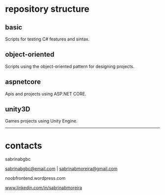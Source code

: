 # repository structure

## basic
Scripts for testing C# features and sintax.

## object-oriented
Scripts using the object-oriented pattern for designing projects.

## aspnetcore
Apis and projects using ASP.NET CORE.

## unity3D
Games projects using Unity Engine.

---

# contacts
sabrinabgbc

sabrinabgbc@email.com | sabrinabmoreira@gmail.com

noobfrontend.wordpress.com

www.linkedin.com/in/sabrinabmoreira
